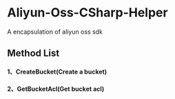 # Aliyun-Oss-CSharp-Helper
A encapsulation of aliyun oss sdk

<h2>Method List
<h4>1、CreateBucket(Create a bucket)
<h4>2、GetBucketAcl(Get bucket acl)
